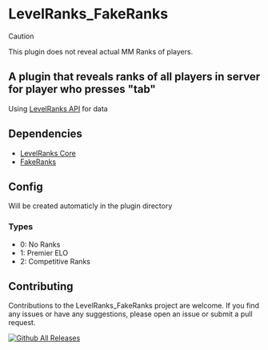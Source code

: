# LevelRanks_FakeRanks

> [!CAUTION]
> This plugin does not reveal actual MM Ranks of players.

## A plugin that reveals ranks of all players in server for player who presses "tab"

Using [LevelRanks API](https://github.com/ABKAM2023/CS2-LevelsRanks-Core) for data

## Dependencies

- [LevelRanks Core](https://github.com/ABKAM2023/CS2-LevelsRanks-Core)
- [FakeRanks](https://github.com/Cruze03/FakeRanks-RevealAll)

## Config

Will be created automaticly in the plugin directory

### Types

- 0: No Ranks
- 1: Premier ELO
- 2: Competitive Ranks

## Contributing

Contributions to the LevelRanks_FakeRanks project are welcome. If you find any issues or have any suggestions, please open an issue or submit a pull request.

[![Github All Releases](https://img.shields.io/github/downloads/Ravid-A/LevelRanks_FakeRanks/total.svg)]()

